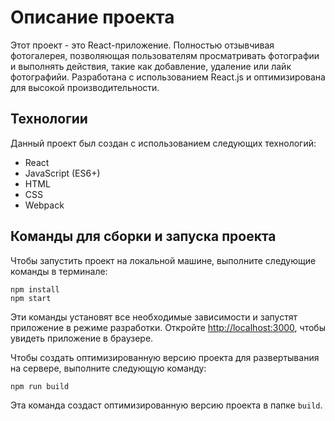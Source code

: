 # Описание проекта

Этот проект - это React-приложение. Полностью отзывчивая фотогалерея, позволяющая пользователям просматривать фотографии и выполнять действия, такие как добавление, удаление или лайк фотографийи. Разработана с использованием React.js и оптимизирована для высокой производительности. 

## Технологии

Данный проект был создан с использованием следующих технологий:

- React
- JavaScript (ES6+)
- HTML
- CSS
- Webpack

## Команды для сборки и запуска проекта

Чтобы запустить проект на локальной машине, выполните следующие команды в терминале:

```
npm install
npm start
```

Эти команды установят все необходимые зависимости и запустят приложение в режиме разработки. Откройте [http://localhost:3000](http://localhost:3000), чтобы увидеть приложение в браузере.

Чтобы создать оптимизированную версию проекта для развертывания на сервере, выполните следующую команду:

```
npm run build
```

Эта команда создаст оптимизированную версию проекта в папке `build`.
